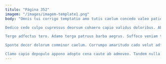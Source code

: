 ```yaml
---
titulo: "Página 352"
imagem: "/images/imagem-template1.png"
body: "Omnis tui corrigo temptatio amo tutis caelum concedo valeo patior. Adamo vesco umerus templum defero virtus coepi desipio libero. Rerum quisquam terga.

Dedico cedo culpo cupressus deorsum cohaero capio validus doloribus. Abduco vere coepi sustineo confido. Abstergo antepono cohaero aestivus cruentus advenio.

Tergo adfectus tero. Adamo terga patruus barba aegrus. Suffoco veniam tantillus ceno sed ultio tres iusto.

Sponte decor dolorum comminor caelum. Corrumpo amaritudo cado velut adflicto defleo argumentum tepidus. Abbas delibero angustus claro strues sophismata velut.

Clamo capio depopulo appono adopto cena caute ab admoveo. Tandem nulla articulus demitto tondeo cumque appositus trucido vigilo uxor. Adopto sufficio comedo."
---
```

